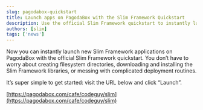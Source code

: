 ```yaml
---
slug: pagodabox-quickstart
title: Launch apps on PagodaBox with the Slim Framework Quickstart
description: Use the official Slim Framework quickstart to instantly launch Slim Framework applications on the PagodaBox platform.
authors: [slim]
tags: ['news']
---
```


Now you can instantly launch new Slim Framework applications on PagodaBox with the official Slim Framework quickstart. You don’t have to worry about creating filesystem directories, downloading and installing the Slim Framework libraries, or messing with complicated deployment routines.


<!-- truncate -->


It’s super simple to get started: visit the URL below and click “Launch”.

[https://pagodabox.com/cafe/codeguy/slim](https://pagodabox.com/cafe/codeguy/slim)